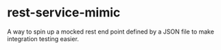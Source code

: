 # rest-service-mimic
A way to spin up a mocked rest end point defined by a JSON file to make integration testing easier.
